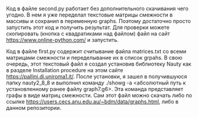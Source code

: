 Код в файле second.py работает без дополнительного скачивания чего угодно. В нем я уже переделал текстовые матрицы смежности в массивы и сохранил в переменную graphs.
Поэтому достаточно просто запустить этот код и получить результат. Для проверки можете скопировать (кнопка с квадратиками над файлом) файл на сайт https://www.online-python.com/ и запустить.

Код в файле first.py содержит считывание файла matrices.txt со всеми матрицами смежности и переделывание их в список grpahs. В свою очередь, этот текстовый файл я создал 
установив библиотеку Nauty как в разделе Installation procedure на этом сайте https://pallini.di.uniroma1.it/. После установки, я зашел в получившуюся папку nauty2_8_8 и 
выполнил команду ./showg -a <абсолютный путь к установленному ранее файлу graph7.g6>. Эта команда представляет графы в виде матриц смежности. Сам этот файл можно скачать 
либо по ссылке https://users.cecs.anu.edu.au/~bdm/data/graphs.html,
либо в данном репозитории.
